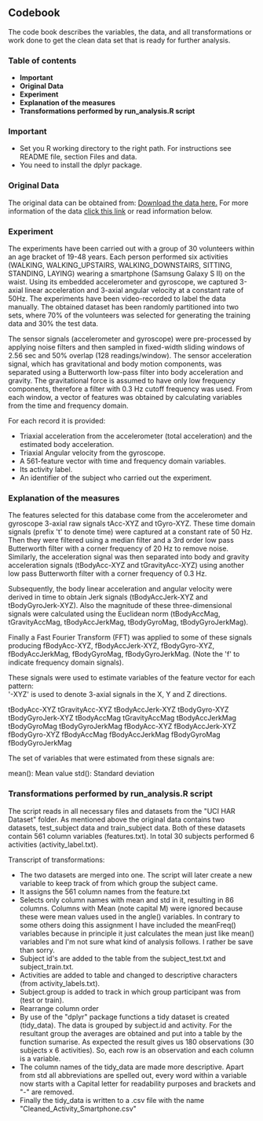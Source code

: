 ##  Codebook
The code book describes the variables, the data, and all transformations or work done to get the clean data set that is ready for further analysis.

### Table of contents
* **Important**
* **Original Data**
* **Experiment**
* **Explanation of the measures**
* **Transformations performed by run_analysis.R script**

### Important
* Set you R working directory to the right path. For instructions see README file, section Files and data.
* You need to install the dplyr package.

### Original Data
The original data can be obtained from: [Download the data here.](https://d396qusza40orc.cloudfront.net/getdata%2Fprojectfiles%2FUCI%20HAR%20Dataset.zip)
For more information of the data [click this link](http://archive.ics.uci.edu/ml/datasets/Human+Activity+Recognition+Using+Smartphones) or read information below.

### Experiment
The experiments have been carried out with a group of 30 volunteers within an age bracket of 19-48 years. Each person performed six activities (WALKING, WALKING_UPSTAIRS, WALKING_DOWNSTAIRS, SITTING, STANDING, LAYING) wearing a smartphone (Samsung Galaxy S II) on the waist. Using its embedded accelerometer and gyroscope, we captured 3-axial linear acceleration and 3-axial angular velocity at a constant rate of 50Hz. The experiments have been video-recorded to label the data manually. The obtained dataset has been randomly partitioned into two sets, where 70% of the volunteers was selected for generating the training data and 30% the test data. 

The sensor signals (accelerometer and gyroscope) were pre-processed by applying noise filters and then sampled in fixed-width sliding windows of 2.56 sec and 50% overlap (128 readings/window). The sensor acceleration signal, which has gravitational and body motion components, was separated using a Butterworth low-pass filter into body acceleration and gravity. The gravitational force is assumed to have only low frequency components, therefore a filter with 0.3 Hz cutoff frequency was used. From each window, a vector of features was obtained by calculating variables from the time and frequency domain.  

For each record it is provided:

- Triaxial acceleration from the accelerometer (total acceleration) and the estimated body acceleration.
- Triaxial Angular velocity from the gyroscope. 
- A 561-feature vector with time and frequency domain variables. 
- Its activity label. 
- An identifier of the subject who carried out the experiment.

### Explanation of the measures
The features selected for this database come from the accelerometer and gyroscope 3-axial raw signals tAcc-XYZ and tGyro-XYZ. These time domain signals (prefix 't' to denote time) were captured at a constant rate of 50 Hz. Then they were filtered using a median filter and a 3rd order low pass Butterworth filter with a corner frequency of 20 Hz to remove noise. Similarly, the acceleration signal was then separated into body and gravity acceleration signals (tBodyAcc-XYZ and tGravityAcc-XYZ) using another low pass Butterworth filter with a corner frequency of 0.3 Hz. 

Subsequently, the body linear acceleration and angular velocity were derived in time to obtain Jerk signals (tBodyAccJerk-XYZ and tBodyGyroJerk-XYZ). Also the magnitude of these three-dimensional signals were calculated using the Euclidean norm (tBodyAccMag, tGravityAccMag, tBodyAccJerkMag, tBodyGyroMag, tBodyGyroJerkMag). 

Finally a Fast Fourier Transform (FFT) was applied to some of these signals producing fBodyAcc-XYZ, fBodyAccJerk-XYZ, fBodyGyro-XYZ, fBodyAccJerkMag, fBodyGyroMag, fBodyGyroJerkMag. (Note the 'f' to indicate frequency domain signals). 

These signals were used to estimate variables of the feature vector for each pattern:  
'-XYZ' is used to denote 3-axial signals in the X, Y and Z directions.

tBodyAcc-XYZ
tGravityAcc-XYZ
tBodyAccJerk-XYZ
tBodyGyro-XYZ
tBodyGyroJerk-XYZ
tBodyAccMag
tGravityAccMag
tBodyAccJerkMag
tBodyGyroMag
tBodyGyroJerkMag
fBodyAcc-XYZ
fBodyAccJerk-XYZ
fBodyGyro-XYZ
fBodyAccMag
fBodyAccJerkMag
fBodyGyroMag
fBodyGyroJerkMag

The set of variables that were estimated from these signals are: 

mean(): Mean value
std(): Standard deviation

### Transformations performed by run_analysis.R script
The script reads in all necessary files and datasets from the "UCI HAR Dataset" folder. As mentioned above the original data contains two datasets, test_subject data and train_subject data. Both of these datasets contain 561 column variables (features.txt). In total 30 subjects performed 6 activities (activity_label.txt). 

Transcript of transformations:
* The two datasets are merged into one.  The script will later create a new variable to keep track of from which group the subject came.
* It assigns the 561 column names from the feature.txt
* Selects only column names with mean and std in it, resulting in 86 columns. Columns with Mean (note capital M) were ignored because these were mean values used in the angle() variables. In contrary to some others doing this assignment I have included the meanFreq() variables because in principle it just calculates the mean just like mean() variables and I'm not sure what kind of analysis follows. I rather be save than sorry.
* Subject id's are added to the table from the subject_test.txt and  subject_train.txt.
* Activities are added to table and changed to descriptive characters (from activity_labels.txt).
* Subject.group is added to track in which group participant was from (test or train).
* Rearrange column order
* By use of the "dplyr" package functions a tidy dataset is created (tidy_data). The data is grouped by subject.id and activity. For the resultant group the averages are obtained and put into a table by the function sumarise. As expected the result gives us 180 observations (30 subjects x 6 activities). So, each row is an observation and each column is a variable.
* The column names of the tidy_data are made more descriptive. Apart from std all abbreviations are spelled out, every word within a variable now starts with a Capital letter for readability purposes and brackets and "-" are removed.
* Finally the tidy_data is written to a .csv file with the name "Cleaned_Activity_Smartphone.csv"

